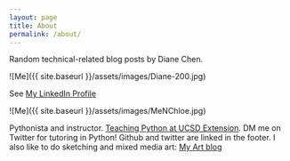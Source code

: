 ```yaml
---
layout: page
title: About
permalink: /about/
---
```


Random technical-related blog posts by Diane Chen.

![Me]({{ site.baseurl }}/assets/images/Diane-200.jpg)

See [My LinkedIn Profile][LinkedIn]

![Me]({{ site.baseurl }}/assets/images/MeNChloe.jpg)

Pythonista and instructor. [Teaching Python at UCSD Extension][ucsd]. DM me on Twitter for tutoring in Python! Github and twitter are linked in the footer. I also like to do sketching and mixed media art: [My Art blog][artblog]

[LinkedIn]: https://www.linkedin.com/in/dianedemerschen
[artblog]: http://atcaday.blogspot.com/
[ucsd]: https://goo.gl/gdsc6c
